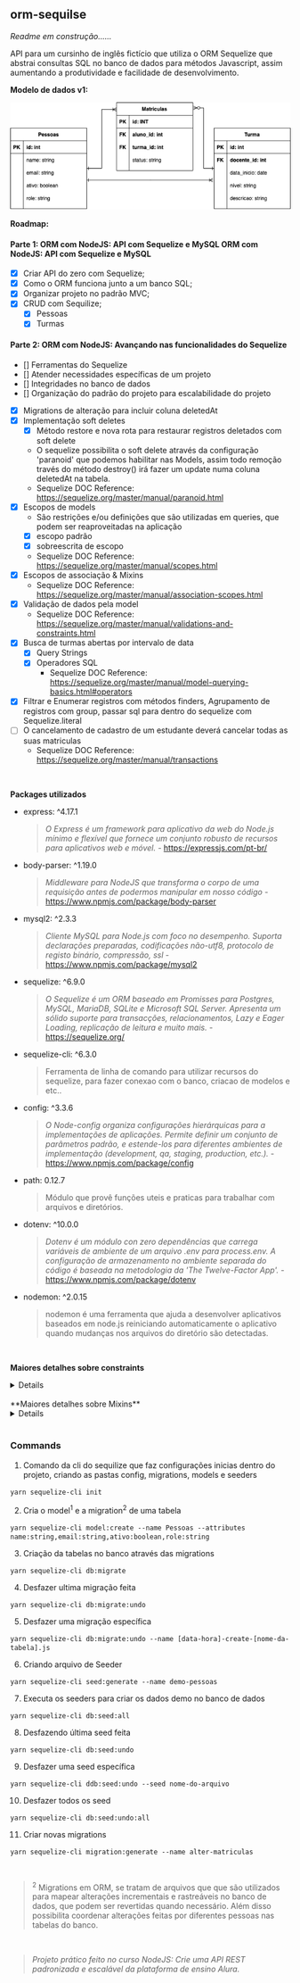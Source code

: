 ## orm-sequilse

*Readme em construção......*

API para um cursinho de inglês fictício que utiliza o ORM Sequelize que abstrai
consultas SQL no banco de dados para métodos Javascript, assim aumentando a produtividade
e facilidade de desenvolvimento.

**Modelo de dados v1:**

![Modelo dados projecto orm-sequeliza](https://github.com/henriquesbezerra/codex/blob/master/Alura/orm-sequelize/assets/DERv1.png?raw=true)

**Roadmap:**

#### Parte 1: ORM com NodeJS: API com Sequelize e MySQL ORM com NodeJS: API com Sequelize e MySQL
- [x] Criar API do zero com Sequelize;
- [x] Como o ORM funciona junto a um banco SQL;
- [x] Organizar projeto no padrão MVC;
- [x] CRUD com Sequilize;
  - [x] Pessoas
  - [x] Turmas

#### Parte 2: ORM com NodeJS: Avançando nas funcionalidades do Sequelize
- [] Ferramentas do Sequelize
- [] Atender necessidades específicas de um projeto
- [] Integridades no banco de dados
- [] Organização do padrão do projeto para escalabilidade do projeto
- [x] Migrations de alteração para incluir coluna deletedAt
- [x] Implementação soft deletes
  - [x] Método restore e nova rota para restaurar registros deletados com soft delete
  - O sequelize possibilita o soft delete através da configuração 'paranoid' que podemos habilitar
    nas Models, assim todo remoção través do método destroy() irá fazer um update numa coluna deletedAt na tabela.
  - Sequelize DOC Reference: https://sequelize.org/master/manual/paranoid.html
- [x] Escopos de models
  - São restrições e/ou definições que são utilizadas em queries, que podem ser reaproveitadas na aplicação
  - [x] escopo padrão
  - [x] sobreescrita de escopo
  - Sequelize DOC Reference: https://sequelize.org/master/manual/scopes.html
- [x] Escopos de associação & Mixins
  - Sequelize DOC Reference: https://sequelize.org/master/manual/association-scopes.html
- [x] Validação de dados pela model
  - Sequelize DOC Reference: https://sequelize.org/master/manual/validations-and-constraints.html
- [x] Busca de turmas abertas por intervalo de data
  - [x] Query Strings
  - [x] Operadores SQL
    - Sequelize DOC Reference: https://sequelize.org/master/manual/model-querying-basics.html#operators
- [x] Filtrar e Enumerar registros com métodos finders, Agrupamento de registros com group, passar sql para dentro do sequelize com Sequelize.literal
- [ ] O cancelamento de cadastro de um estudante deverá cancelar todas as suas matriculas
  - Sequelize DOC Reference: https://sequelize.org/master/manual/transactions

<br/>



**Packages utilizados**

- express: ^4.17.1
  > *O Express é um framework para aplicativo da web do Node.js mínimo e flexível que fornece um conjunto robusto de recursos para aplicativos web e móvel.* - https://expressjs.com/pt-br/
- body-parser: ^1.19.0
  > *Middleware para NodeJS que transforma o corpo de uma requisição antes de podermos manipular em nosso código* - https://www.npmjs.com/package/body-parser
- mysql2: ^2.3.3
  > *Cliente MySQL para Node.js com foco no desempenho. Suporta declarações preparadas, codificações não-utf8, protocolo de registo binário, compressão, ssl* - https://www.npmjs.com/package/mysql2
- sequelize: ^6.9.0
  > *O Sequelize é um ORM baseado em Promisses para Postgres, MySQL, MariaDB, SQLite e Microsoft SQL Server. Apresenta um sólido suporte para transacções, relacionamentos, Lazy e Eager Loading, replicação de leitura e muito mais.* - https://sequelize.org/
- sequelize-cli: ^6.3.0
  > Ferramenta de linha de comando para utilizar recursos do sequelize, para fazer conexao com o banco, criacao de modelos e etc..
- config: ^3.3.6
  > *O Node-config organiza configurações hierárquicas para a implementações de aplicações. Permite definir um conjunto de parâmetros padrão, e estende-los para diferentes ambientes de implementação (development, qa, staging, production, etc.).* - https://www.npmjs.com/package/config
- path: 0.12.7
  > Módulo que provê funções uteis e praticas para trabalhar com arquivos e diretórios.
- dotenv: ^10.0.0
  > *Dotenv é um módulo con zero dependências que carrega variáveis de ambiente de um arquivo .env para process.env. A configuração de armazenamento no ambiente separada do código é baseada na metodologia da 'The Twelve-Factor App'.* - https://www.npmjs.com/package/dotenv
- nodemon: ^2.0.15
  > nodemon é uma ferramenta que ajuda a desenvolver aplicativos baseados em node.js reiniciando automaticamente o aplicativo quando mudanças nos arquivos do diretório são detectadas.

<br />

**Maiores detalhes sobre constraints**
<details>
  <p>
    Constraints são regras restringem os dados nas tabelas; elas limitam os tipos de dados que podem ser inseridos em uma tabela/coluna e garante a integridade e confiabilidade dos dados que estão no banco de dados. Eles podem ser aplicados tanto em colunas individuais como de forma geral para toda a tabela.
  </p>

  <p>
    Se difere das validações em javascript, por que na verificação de constraints é executada uma query, e quem devolve o erro para o JavaScript é o SQL.
  </p>

  <p>
    São constraints em SQL:
  </p>

  - NOT NULL - garante que não exista nenhum valor NULL na coluna;
  - UNIQUE - Garante que não existam valores iguais em uma coluna;
  - PRIMARY KEY - Identifica cada linha em uma tabela através de um valor único (junção de NOT NULL e UNIQUE);
  - FOREIGN KEY - Identifica um valor único em outra tabela como chave;
  - CHECK - Garante que todos os valores em uma coluna satisfazem uma condição específica;
  - DEFAULT - Determina um valor padrão caso nenhum valor seja informado;
  - INDEX - Para criar índices e facilitar o acesso a determinados conjuntos de dados.

</details>

<br/>
**Maiores detalhes sobre Mixins**
<details>
  <p>
    Mixins são classes que contêm métodos que podem ser utilizados por outras classes, sem a necessidade de herança direta.
  </p>

  <p>
    No Sequelize, temos uma diferença entre escopos de modelo, que são aplicados em chamadas estáticas ao modelo, e escopos de associação, que são uma regra, ou um conjunto de atributos que são automaticamente aplicados em instâncias do modelo, como em Pessoas.associate = function(models) {...}.
  </p>

  <p>
    Escopos de associação se comportam da mesma forma que os escopos de modelo, no sentido que ambos aplicam palavras-chave como WHERE em chamadas ao banco; mas os mixins são métodos que existem somente nas instâncias dos modelos: Pessoas.getMatriculasConfirmadas, Niveis.getNiveisPorTurma, etc.
  </p>

  <p>
    A lista de métodos criados automaticamente com as instâncias de modelo são:
  </p>

  - addModel()
  - addModels()
  - countModels()
  - createModel()
  - getModels()
  - hasModel()
  - hasModels()
  - removeModel()
  - removeModels()
  - setModels()

  <p>
    Lembrando que “Model” e “Models”, aqui, refere-se ao nome do modelo! Lembre-se também que o Sequelize cria os nomes automaticamente mas não entende muito bem o singular e plural em português, mas você pode definir nomes personalizados para seus mixins, utilizando a propriedade ```as```.
  </p>
</details>


<br/>

### Commands

1. Comando da cli do sequilize que faz configurações inicias dentro do projeto, criando as pastas config, migrations, models e seeders
```
yarn sequelize-cli init
```

2. Cria o model<sup>1</sup> e a migration<sup>2</sup> de uma tabela
```
yarn sequelize-cli model:create --name Pessoas --attributes name:string,email:string,ativo:boolean,role:string
```

3. Criação da tabelas no banco através das migrations
```
yarn sequelize-cli db:migrate
```

4. Desfazer ultima migração feita
```
yarn sequelize-cli db:migrate:undo
```

5. Desfazer uma migração específica
```
yarn sequelize-cli db:migrate:undo --name [data-hora]-create-[nome-da-tabela].js
```

6. Criando arquivo de Seeder
```
yarn sequelize-cli seed:generate --name demo-pessoas
```

7. Executa os seeders para criar os dados demo no banco de dados
```
yarn sequelize-cli db:seed:all
```

8. Desfazendo última seed feita
```
yarn sequelize-cli db:seed:undo
```

9. Desfazer uma seed específica
```
yarn sequelize-cli ddb:seed:undo --seed nome-do-arquivo
```

10. Desfazer todos os seed
```
yarn sequelize-cli db:seed:undo:all
```

11. Criar novas migrations
```
yarn sequelize-cli migration:generate --name alter-matriculas
```

<br/>

> <sup>2</sup> Migrations em ORM, se tratam de arquivos que que são utilizados para mapear alterações incrementais e rastreáveis no banco de dados, que podem ser revertidas quando necessário. Além disso possibilita coordenar alterações feitas por diferentes pessoas nas tabelas do banco.


<br/>

> *Projeto prático feito no curso NodeJS: Crie uma API REST padronizada e escalável da plataforma de ensino Alura.*
